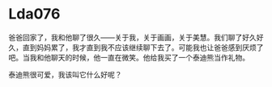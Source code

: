 # Lda076

爸爸回家了，我和他聊了很久——关于我，关于画画，关于美慧。我们聊了好久好久，直到妈妈累了，我才直到我不应该继续聊下去了。可能我也让爸爸感到厌烦了吧。当我和他聊天的时候，他一直在微笑。他给我买了一个泰迪熊当作礼物。



泰迪熊很可爱，我该叫它什么好呢？